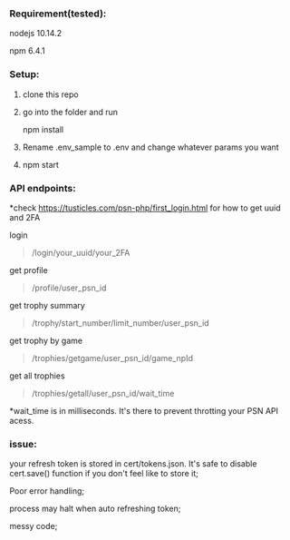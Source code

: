 ### Requirement(tested):
nodejs 10.14.2

npm 6.4.1

### Setup:
1. clone this repo
2. go into the folder and run 

   npm install
3. Rename .env_sample to .env and change whatever params you want
4. npm start


### API endpoints:

*check https://tusticles.com/psn-php/first_login.html for how to get uuid and 2FA

login 
> /login/your_uuid/your_2FA

get profile                                 
> /profile/user_psn_id

get trophy summary
> /trophy/start_number/limit_number/user_psn_id

get trophy by game
> /trophies/getgame/user_psn_id/game_npId

get all trophies
> /trophies/getall/user_psn_id/wait_time     

*wait_time is in milliseconds. It's there to prevent throtting your PSN API acess.


### issue:

your refresh token is stored in cert/tokens.json. It's safe to disable cert.save() function
if you don't feel like to store it;

Poor error handling;

process may halt when auto refreshing token;

messy code;

